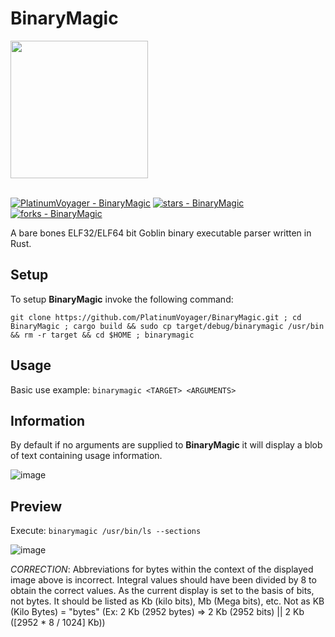 # BinaryMagic
<img src="https://github.com/PlatinumVoyager/BinaryMagic/assets/116006542/3fbfead0-5b42-4c41-94fb-ec2bb8bda1f8" height=220 width=220/>

</br>
</br>

[![PlatinumVoyager - BinaryMagic](https://img.shields.io/static/v1?label=PlatinumVoyager&message=BinaryMagic&color=blue&logo=github)](https://github.com/PlatinumVoyager/BinaryMagic "Go to GitHub repo")
[![stars - BinaryMagic](https://img.shields.io/github/stars/PlatinumVoyager/BinaryMagic?style=social)](https://github.com/PlatinumVoyager/BinaryMagic)
[![forks - BinaryMagic](https://img.shields.io/github/forks/PlatinumVoyager/BinaryMagic?style=social)](https://github.com/PlatinumVoyager/BinaryMagic)

A bare bones ELF32/ELF64 bit Goblin binary executable parser written in Rust.

## Setup
To setup **BinaryMagic** invoke the following command:

```git clone https://github.com/PlatinumVoyager/BinaryMagic.git ; cd BinaryMagic ; cargo build && sudo cp target/debug/binarymagic /usr/bin && rm -r target && cd $HOME ; binarymagic```

## Usage
Basic use example: `binarymagic <TARGET> <ARGUMENTS>`

## Information
By default if no arguments are supplied to **BinaryMagic** it will display a blob of text containing usage information.

![image](https://github.com/PlatinumVoyager/BinaryMagic/assets/116006542/ada2dd4c-383e-400d-898a-3dd2648c17ec)


## Preview
Execute: `binarymagic /usr/bin/ls --sections`
<br/>

![image](https://github.com/PlatinumVoyager/BinaryMagic/assets/116006542/adc031c3-b191-454d-a37e-f1c0d1813af0)

_CORRECTION_: Abbreviations for bytes within the context of the displayed image above is incorrect. Integral values should have been divided by 8 to obtain the correct values. As the current display is set to the basis of bits, not bytes. It should be listed as Kb (kilo bits), Mb (Mega bits), etc. Not as KB (Kilo Bytes) = "bytes" (Ex: 2 Kb (2952 bytes) => 2 Kb (2952 bits) || 2 Kb ([2952 * 8 / 1024] Kb))
